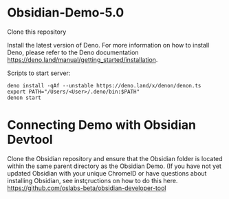 # Obsidian-Demo-5.0

Clone this repository

Install the latest version of Deno. For more information on how to install Deno, please refer to the Deno documentation https://deno.land/manual/getting_started/installation.

Scripts to start server:
```
deno install -qAf --unstable https://deno.land/x/denon/denon.ts
export PATH="/Users/<User>/.deno/bin:$PATH"
denon start
```

# Connecting Demo with Obsidian Devtool

Clone the Obsidian repository and ensure that the Obsidian folder is located within the same parent directory as the Obsidian Demo.
(If you have not yet updated Obsidian with your unique ChromeID or have questions about installing Obsidian, see instçructions on how to do this here. https://github.com/oslabs-beta/obsidian-developer-tool 
